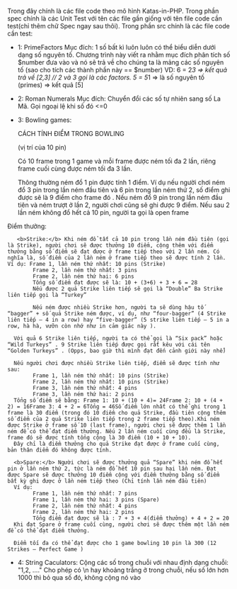 Trong đây chính là các file code theo mô hình Katas-in-PHP.
Trong phần spec chính là các Unit Test với tên các file gần giống với tên file code cần test(chỉ thêm chữ Spec ngay sau thôi).
Trong phần src chính là các file code cần test:
  - 1: PrimeFactors
        Mục đích: 1 số bất kì luôn luôn có thể biểu diễn dưới dạng số nguyên tố. Chương trình này viết ra nhằm mục đích
        phân tích số $number đưa vào và nó sẽ trả về cho chúng ta là mảng các số nguyên tố (sao cho tích các thành phần này == $number)
            VD: 6 = 2*3 => kết quả trả về [2,3] // 2 và 3 gọi là các factors.
                5 = 5*1 => là số nguyên tố (primes) => kết quả [5]
                
  - 2: Roman Numerals
        Mục đích: Chuyển đổi các số tự nhiên sang số La Mã. Gọi ngoại lệ khi số đó <=0
        
  - 3: Bowling games:
  
      CÁCH TÍNH ĐIỂM TRONG BOWLING

      (vị trí của 10 pin)

      Có 10 frame trong 1 game và mỗi frame được ném tối đa 2 lần, riêng frame cuối cùng được ném tối đa 3 lần.

      Thông thường ném đổ 1 pin được tính 1 điểm. Ví dụ nếu người chơi ném đổ 3 pin trong lần ném đầu tiên và 6 pin trong lần ném thứ 2, số điểm ghi được sẽ là 9 điểm cho frame đó . Nếu ném đổ 9 pin trong lần ném đầu tiên và ném trượt ở lần 2, người chơi cũng sẽ ghi được 9 điểm. Nếu sau 2 lần ném không đổ hết cả 10 pin, người ta gọi là open frame

Điểm thưởng:

       <b>Strike:</b> Khi ném đổ tất cả 10 pin trong lần ném đầu tiên (gọi là Strike), người chơi sẽ được thưởng 10 điểm, cộng thêm với điểm thưởng bằng số điểm sẽ đạt được ở frame tiếp theo với 2 lần ném. Có nghĩa là, số điểm của 2 lần ném ở frame tiếp theo sẽ được tính 2 lần. Ví dụ: Frame 1, lần ném thứ nhất: 10 pins (Strike)
            Frame 2, lần ném thứ nhất: 3 pins
            Frame 2, lần ném thứ hai: 6 pins
            Tổng số điểm đạt được sẽ là: 10 + (3+6) + 3 + 6 = 28
            Nếu được 2 quả Strike liên tiếp sẽ gọi là “Double” Ba Strike liên tiếp gọi là “Turkey”

            Nếu ném được nhiều Strike hơn, người ta sẽ dùng hậu tố “bagger” + số quả Strike ném được, ví dụ, như “four-bagger” (4 Strike liên tiếp – 4 in a row) hay “five-bagger” (5 strike liên tiếp – 5 in a row, hà hà, vưỡn còn nhớ như in cảm giác này ).

      Với quả 6 Strike liên tiếp, người ta có thể gọi là “Six pack” hoặc “Wild Turkeys” . 9 Strike liên tiếp được gọi rất kêu với cái tên “Golden Turkeys” . (Opps, bao giờ thì mình đạt đến cảnh giới này nhể)

      Nếu người chơi được nhiều Strike liên tiếp, điểm sẽ được tính như sau:
            Frame 1, lần ném thứ nhất: 10 pins (Strike)
            Frame 2, lần ném thứ nhất: 10 pins (Strike)
            Frame 3, lần ném thứ nhất: 4 pins
            Frame 3, lần ném thứ hai: 2 pins
      Tổng số điểm sẽ bằng: Frame 1: 10 + (10 + 4)= 24Frame 2: 10 + (4 + 2) = 16Frame 3: 4 + 2 = 6Tổng = 46Số điểm lớn nhất có thể ghi trong 1 frame là 30 điểm (trong đó 10 điểm cho quả Strike, đầu tiên cộng thêm số điểm của 2 quả Strike liên tiếp trong 2 frame tiếp theo).Khi ném được Strike ở frame số 10 (last frame), người chơi sẽ được thêm 1 lần ném để có thể đạt điểm thưởng. Nếu 2 lần ném cuối cùng đểu là Strike, frame đó sẽ được tính tổng cộng là 30 điểm (10 + 10 + 10).
      Đây chỉ là điểm thưởng cho quả Strike đạt được ở frame cuối cùng, bản thân điểm đó không được tính.

      <b>Spare:</b> Người chơi sẽ được thưởng quả “Spare” khi ném đổ hết pin ở lần ném thứ 2, tức là ném đổ hết 10 pin sau hai lần ném. Đạt được Spare sẽ được thưởng 10 điểm cộng với điểm thưởng bằng số điểm bất kỳ ghi được ở lần ném tiếp theo (Chỉ tính lần ném đầu tiên)
      Ví dụ:
            Frame 1, lần ném thứ nhất: 7 pins
            Frame 1, lần ném thứ hai: 3 pins (Spare)
            Frame 2, lần ném thứ nhất: 4 pins
            Frame 2, lần ném thứ hai: 2 pins
            Tổng điểm đạt được sẽ là : 7 + 3 + 4(điểm thưởng) + 4 + 2 = 20
      Khi đạt Spare ở frame cuối cùng, người chơi sẽ được thêm một lần ném để có thể đạt điểm thưởng.

      Điểm tối đa có thể đạt được cho 1 game bowling 10 pin là 300 (12 Strikes – Perfect Game )
      
  - 4: String Caculators:
      Cộng các số trong chuỗi với nhau định dạng chuỗi: "1,2, ...." Cho phép có \n hay khoảng trắng ở trong chuỗi, nếu số lớn hơn 1000
        thì bỏ qua số đó, không cộng nó vào
